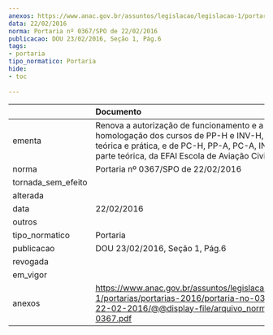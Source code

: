 ```yaml
---
anexos: https://www.anac.gov.br/assuntos/legislacao/legislacao-1/portarias/portarias-2016/portaria-no-0367-spo-de-22-02-2016/@@display-file/arquivo_norma/PA2016-0367.pdf
data: 22/02/2016
norma: Portaria nº 0367/SPO de 22/02/2016
publicacao: DOU 23/02/2016, Seção 1, Pág.6
tags:
- portaria
tipo_normatico: Portaria
hide: 
- toc 
 
---
```


|                    | Documento                                                                                                                                                                                       |
|:-------------------|:------------------------------------------------------------------------------------------------------------------------------------------------------------------------------------------------|
| ementa             | Renova a autorização de funcionamento e a homologação dos cursos de PP-H e INV-H, partes teórica e prática, e de PC-H, PP-A, PC-A, INV-A e IFR, parte teórica, da EFAI Escola de Aviação Civil. |
| norma              | Portaria nº 0367/SPO de 22/02/2016                                                                                                                                                              |
| tornada_sem_efeito |                                                                                                                                                                                                 |
| alterada           |                                                                                                                                                                                                 |
| data               | 22/02/2016                                                                                                                                                                                      |
| outros             |                                                                                                                                                                                                 |
| tipo_normatico     | Portaria                                                                                                                                                                                        |
| publicacao         | DOU 23/02/2016, Seção 1, Pág.6                                                                                                                                                                  |
| revogada           |                                                                                                                                                                                                 |
| em_vigor           |                                                                                                                                                                                                 |
| anexos             | https://www.anac.gov.br/assuntos/legislacao/legislacao-1/portarias/portarias-2016/portaria-no-0367-spo-de-22-02-2016/@@display-file/arquivo_norma/PA2016-0367.pdf                               |
